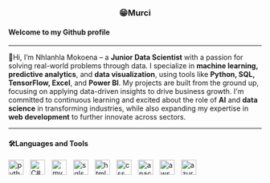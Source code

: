 <h3 align="center">😁Murci</h3>
<h4 color="limegreen">Welcome to my Github profile</h4>

<hr>

<p>👋Hi, I’m Nhlanhla Mokoena – a <strong>Junior Data Scientist</strong> with a passion for solving real-world problems through data. I specialize in <strong>machine learning, predictive analytics</strong>, and <strong>data visualization</strong>, using tools like <strong>Python, SQL, TensorFlow, Excel</strong>, and <strong>Power BI</strong>. My projects are built from the ground up, focusing on applying data-driven insights to drive business growth. I'm committed to continuous learning and excited about the role of <strong>AI</strong> and <strong>data science</strong> in transforming industries, while also expanding my expertise in <strong>web development</strong> to further innovate across sectors.</p>

<hr>

<h4>🛠️Languages and Tools</h4>

<img align="left" alt="python" width="30px" style="padding-right:10px;" src="https://cdn.jsdelivr.net/gh/devicons/devicon@latest/icons/python/python-original.svg" />
<img align="left" alt="C#" width="30px" style="padding-right:10px;" src="https://cdn.jsdelivr.net/gh/devicons/devicon@latest/icons/csharp/csharp-original.svg" />
<img align="left" alt="mysql" width="30px" style="padding-right:10px;" src="https://cdn.jsdelivr.net/gh/devicons/devicon@latest/icons/mysql/mysql-original-wordmark.svg" />
<img align="left" alt="sqlserver" width="30px" style="padding-right:10px;" src="https://cdn.jsdelivr.net/gh/devicons/devicon@latest/icons/microsoftsqlserver/microsoftsqlserver-original-wordmark.svg" />
<img align="left" alt="html" width="30px" style="padding-right:10px;" src="https://cdn.jsdelivr.net/gh/devicons/devicon@latest/icons/html5/html5-original.svg" />
<img align="left" alt="css" width="30px" style="padding-right:10px;" src="https://cdn.jsdelivr.net/gh/devicons/devicon@latest/icons/css3/css3-original.svg" />
<img align="left" alt="anaconda" width="30px" style="padding-right:10px;" src="https://cdn.jsdelivr.net/gh/devicons/devicon@latest/icons/anaconda/anaconda-original-wordmark.svg" />
<img align="left" alt="aws" width="30px" style="padding-right:10px;" src="https://cdn.jsdelivr.net/gh/devicons/devicon@latest/icons/amazonwebservices/amazonwebservices-original-wordmark.svg" />
<img align="left" alt="azure" width="30px" style="padding-right:10px;" src="https://cdn.jsdelivr.net/gh/devicons/devicon@latest/icons/azure/azure-original.svg" />


          


          
          
          
          
